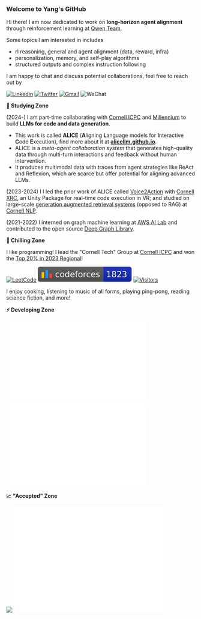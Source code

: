 <!--
**yang-su2000/yang-su2000** is a ✨ _special_ ✨ repository because its `README.md` (this file) appears on your GitHub profile.

Here are some ideas to get you started:

- 🔭 I’m currently working on ...
- 🌱 I’m currently learning ...
- 👯 I’m looking to collaborate on ...
- 🤔 I’m looking for help with ...
- 💬 Ask me about ...
- 📫 How to reach me: ...
- 😄 Pronouns: ...
- ⚡ Fun fact: ...
-->

### Welcome to Yang's GitHub

Hi there! I am now dedicated to work on **long-horizon agent alignment** through reinforcement learning at [Qwen Team](https://qwen.readthedocs.io/en/latest/).

Some topics I am interested in includes
- rl reasoning, general and agent alignment (data, reward, infra)
- personalization, memory, and self-play algorithms
- structured outputs and complex instruction following

I am happy to chat and discuss potential collaborations, feel free to reach out by

[![Linkedin](https://img.shields.io/badge/-Yang-blue?style=flat-square&logo=Linkedin&logoColor=white&link=https://www.linkedin.com/in/yang-su2000/)](https://www.linkedin.com/in/yang-su2000/) 
[![Twitter](https://img.shields.io/badge/-YangSu2000-4B9AE5?style=flat&logo=Twitter&logoColor=white&link=https://twitter.com/YangSu2000)](https://twitter.com/YangSu2000)
[![Gmail](https://img.shields.io/badge/-ys724@cornell.edu-c14438?style=flat-square&logo=Gmail&logoColor=white&link=mailto:ys724@cornell.edu)](mailto:ys724@cornell.edu)
![WeChat](https://img.shields.io/badge/qdsuyang-07C160?style=flat-square&logo=wechat&logoColor=white)
<!-- 
[![LeetCode](https://img.shields.io/badge/-LeetCode-5CB85C?style=flat&logo=leetcode&logoColor=white&link=https://leetcode.com/shinever)](https://leetcode.com/shinever)
[![CodeForces](https://img.shields.io/badge/-CodeForces-D9534F?style=flat&logo=codeforces&logoColor=white&link=https://codeforces.com/profile/shinever)](https://codeforces.com/profile/shinever)
 -->

<b> 🌟 Studying Zone </b>

(2024-) I am part-time collaborating with [Cornell ICPC](https://www.cs.cornell.edu/acm/) and [Millennium](https://www.mlp.com/) to build **LLMs for code and data generation**.
- This work is called **ALICE** (**A**ligning **L**anguage models for **I**nteractive **C**ode **E**xecution), find more about it at [**alicellm.github.io**](https://alicellm.github.io).
- ALICE is a *meta-agent collaboration system* that generates high-quality data through multi-turn interactions and feedback without human intervention.
- It produces multimodal data with traces from agent strategies like ReAct and Reflexion, which are scarce but offer potential for aligning advanced LLMs.

(2023-2024) I I led the prior work of ALICE called [Voice2Action](https://github.com/yang-su2000/Voice2Action) with [Cornell XRC](https://xr.cornell.edu/collaboratory), an Unity Package for real-time code execution in VR; and studied on large-scale [generation augmented retrieval systems](https://drive.google.com/file/d/1Gz3ZR95sBKAnPyzTlQi5HqO8tzzE_qQs/view?usp=drive_link) (opposed to RAG) at [Cornell NLP](https://nlp.cornell.edu/).

(2021-2022) I interned on graph machine learning at [AWS AI Lab](https://www.amazonaws.cn/en/ailab/) and contributed to the open source [Deep Graph Library](https://github.com/dmlc/dgl).

<b> 👀 Chilling Zone </b>

I like programming! I lead the "Cornell Tech" Group at [Cornell ICPC](https://www.cs.cornell.edu/acm/) and won the [Top 20% in 2023 Regional](http://acmgnyr.org/year2023/scoreboard_final/index.html)!

[![LeetCode](https://cp-logo.vercel.app/leetcode/shinever)](https://leetcode.com/shinever/)
[![CodeForces](https://raw.githubusercontent.com/yang-su2000/cf-stats/main/output/max_rating.svg)](https://codeforces.com/profile/shinever)
[![Visitors](https://komarev.com/ghpvc/?username=yang-su2000)](https://github.com/yang-su2000/)

I enjoy cooking, listening to music of all forms, playing ping-pong, reading science fiction, and more!

<b>⚡ Developing Zone</b>
<p float="left">
<img width="375em" src="https://raw.githubusercontent.com/yang-su2000/github-stats/master/generated/overview.svg#gh-light-mode-only" /> 
<!-- <img height="214em" src="https://github-readme-stats.vercel.app/api/top-langs/?username=yang-su2000&hide=notjupyter%20notebook&exclude_repo=N/A&custom_title=Most%20Used%20Languages&langs_count=4" /> -->
<img width="375em" src="https://raw.githubusercontent.com/yang-su2000/github-stats/master/generated/languages.svg#gh-light-mode-only"/>
</p>

<b>&#128200; "Accepted" Zone</b>
<p float="left">
<img width="350em" src="https://leetcard.jacoblin.cool/shinever?theme=light&ext=contest" />
<img width="400em" src="https://raw.githubusercontent.com/yang-su2000/cf-stats/main/output/light_card.svg" />
</p>

<!-- ![AtCoder Trophies](https://atcoder-trophies.vercel.app/api/v1/atcoder?username=shinever) -->

<!-- ![GitHub stats](https://github-readme-stats.vercel.app/api?username=yang-su2000&show_icons=true&count_private=true&theme=algolia&custom_title=GitHub%20Stats&include_all_commits=true&hide=issues&hide_title=true&card_width=400)
![Languages](https://github-readme-stats.vercel.app/api/top-langs/?username=yang-su2000&layout=compact&hide=jupyter%20notebook&theme=algolia&custom_title=Top%20Languages&langs_count=4)
![LeetCode stats](https://leetcard.jacoblin.cool/shinever?theme=dark&ext=contest) -->
